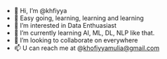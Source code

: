 - 👋 Hi, I’m @khfiyya
- 🤍 Easy going, learning, learning and learning
- 👀 I’m interested in Data Enthuasiast
- 🌱 I’m currently learning AI, ML, DL, NLP like that.
- 💞️ I’m looking to collaborate on everywhere
- 📫 U can reach me at @khofiyyamulia@gmail.com
